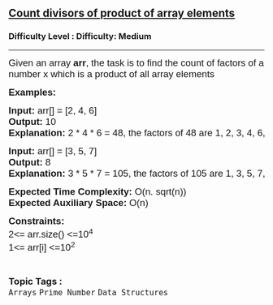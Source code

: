 <h2><a href="https://www.geeksforgeeks.org/problems/count-divisors-of-product-of-array-elements0244/1?page=2&difficulty=Medium&status=unsolved&sortBy=submissions">Count divisors of product of array elements</a></h2><h3>Difficulty Level : Difficulty: Medium</h3><hr><div class="problems_problem_content__Xm_eO"><p><span style="font-family: arial, helvetica, sans-serif; font-size: 14pt;">Given an array <strong>arr</strong>, the task is to find the count of factors of a number x which is a product of all array elements</span></p>
<p><span style="font-family: arial, helvetica, sans-serif; font-size: 14pt;"><strong>Examples:</strong></span></p>
<pre><span style="font-family: arial, helvetica, sans-serif; font-size: 14pt;"><strong>Input: </strong>arr[] = [2, 4, 6]
<strong>Output: </strong>10
<strong>Explanation: </strong>2 * 4 * 6 = 48, the factors of 48 are 1, 2, 3, 4, 6, 8, 12, 16, 24, 48 whose count is 10.</span></pre>
<pre><span style="font-family: arial, helvetica, sans-serif; font-size: 14pt;"><strong>Input: </strong>arr[] = [3, 5, 7]
<strong>Output: </strong>8
<strong>Explanation: </strong>3 * 5 * 7 = 105, the factors of 105 are 1, 3, 5, 7, 15, 21, 35, 105 whose count is 8.</span></pre>
<p><span style="font-family: arial, helvetica, sans-serif; font-size: 14pt;"><strong>Expected Time Complexity:</strong> O(n. sqrt(n))<br><strong>Expected Auxiliary Space:</strong> O(n)</span></p>
<p><span style="font-family: arial, helvetica, sans-serif; font-size: 14pt;"><strong>Constraints:</strong><br>2&lt;= arr.size() &lt;=10<sup>4</sup><br>1&lt;= arr[i] &lt;=10<sup>2</sup></span></p></div><br><p><span style=font-size:18px><strong>Topic Tags : </strong><br><code>Arrays</code>&nbsp;<code>Prime Number</code>&nbsp;<code>Data Structures</code>&nbsp;